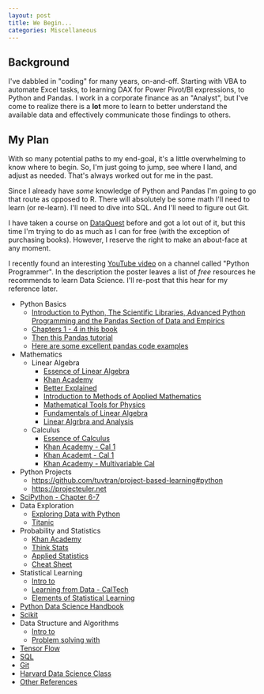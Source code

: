```yaml
---
layout: post
title: We Begin...
categories: Miscellaneous
---
```


## Background
I've dabbled in "coding" for many years, on-and-off. Starting with VBA to automate Excel tasks, to learning DAX for Power Pivot/BI expressions, to Python and Pandas. I work in a corporate finance as an "Analyst", but I've come to realize there is a **lot** more to learn to better understand the available data and effectively communicate those findings to others. 

## My Plan
With so many potential paths to my end-goal, it's a little overwhelming to know where to begin. So, I'm just going to jump, see where I land, and adjust as needed. That's always worked out for me in the past.

Since I already have *some* knowledge of Python and Pandas I'm going to go that route as opposed to R. There will absolutely be some math I'll need to learn (or re-learn). I'll need to dive into SQL. And I'll need to figure out Git.

I have taken a course on [DataQuest](www.dataquest.io) before and got a lot out of it, but this time I'm trying to do as much as I can for free (with the exception of purchasing books). However, I reserve the right to make an about-face at any moment.

I recently found an interesting [YouTube video](https://www.youtube.com/watch?v=eTxyviU0Ddo) on a channel called "Python Programmer". In the description the poster leaves a list of *free* resources he recommends to learn Data Science. I'll re-post that this hear for my reference later.

+ Python Basics
  + [Introduction to Python, The Scientific Libraries, Advanced Python Programming and the Pandas Section of Data and Empirics](https://python.quantecon.org)
  + [Chapters 1 - 4 in this book](https://github.com/jakevdp/PythonDataScienceHandbook/blob/8a34a4f653bdbdc01415a94dc20d4e9b97438965/notebooks/Index.ipynb)
  + [Then this Pandas tutorial](https://pandas.pydata.org/docs/getting_started/index.html)
  + [Here are some excellent pandas code examples](https://github.com/wesm/pydata-book)
+ Mathematics
  + Linear Algebra
    + [Essence of Linear Algebra](https://www.youtube.com/watch?v=fNk_zzaMoSs&list=PLZHQObOWTQDPD3MizzM2xVFitgF8hE_ab)
    + [Khan Academy](https://www.khanacademy.org/math/linear-algebra)
    + [Better Explained](https://betterexplained.com/articles/linear-algebra-guide/)
    + [Introduction to Methods of Applied Mathematics](https://physics.bgu.ac.il/~gedalin/Teaching/Mater/am.pdf)
    + [Mathematical Tools for Physics](http://www.physics.miami.edu/~nearing/mathmethods/mathematical_methods-one.pdf)
    + [Fundamentals of Linear Algebra](https://www.math.ubc.ca/~carrell/NB.pdf)
    +  [Linear Algrbra and Analysis](https://math.byu.edu/~klkuttle/EssentialLinearAlgebra.pdf)
  + Calculus
    + [Essence of Calculus](https://www.youtube.com/watch?v=WUvTyaaNkzM&list=PLZHQObOWTQDMsr9K-rj53DwVRMYO3t5Yr)
    + [Khan Academy - Cal 1](https://www.khanacademy.org/math/calculus-1)
    + [Khan Academt - Cal 1](https://www.khanacademy.org/math/calculus-2)
    + [Khan Academy - Multivariable Cal](https://www.khanacademy.org/math/multivariable-calculus)
+ Python Projects
  + <https://github.com/tuvtran/project-based-learning#python>
  + <https://projecteuler.net>
+ [SciPython - Chapter 6-7](https://scipython.com/book/)
+ Data Exploration
  + [Exploring Data with Python](https://github.com/StephenElston/ExploringDataWithPython)
  + [Titanic](https://www.kaggle.com/c/titanic)
+ Probability and Statistics
  + [Khan Academy](https://www.khanacademy.org/math/statistics-probability)
  + [Think Stats](http://greenteapress.com/thinkstats/thinkstats.pdf)
  + [Applied Statistics](https://bookboon.com/en/applied-statistics-ebook)
  + [Cheat Sheet](http://www.wzchen.com/probability-cheatsheet/)
+ Statistical Learning
  + [Intro to](https://trevorhastie.github.io/ISLR/)
  + [Learning from Data - CalTech](https://work.caltech.edu/telecourse.html)
  + [Elements of Statistical Learning](https://web.stanford.edu/~hastie/ElemStatLearn/)
+ [Python Data Science Handbook](https://github.com/jakevdp/PythonDataScienceHandbook/blob/8a34a4f653bdbdc01415a94dc20d4e9b97438965/notebooks/Index.ipynb)
+ [Scikit](https://scikit-learn.org/stable/tutorial/index.html)
+ Data Structure and Algorithms
  + [Intro to](https://www.udacity.com/course/data-structures-and-algorithms-in-python--ud513)
  + [Problem solving with](https://runestone.academy/runestone/books/published/pythonds/index.html)
+ [Tensor Flow](https://developers.google.com/machine-learning/crash-course/)
+ [SQL](https://www.khanacademy.org/computing/computer-programming/sql)
+ [Git](https://git-scm.com/book/en/v2)
+ [Harvard Data Science Class](https://cs109.github.io/2015/index.html)
+ [Other References](http://www.wzchen.com/data-science-books)